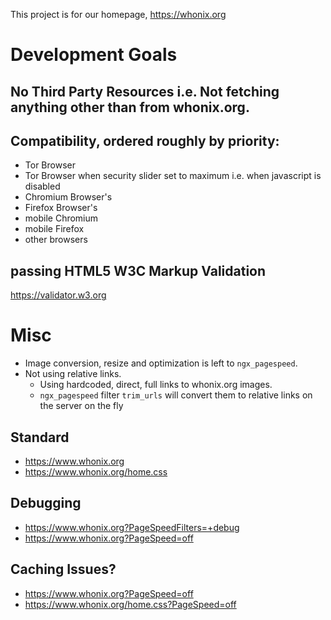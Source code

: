This project is for our homepage, https://whonix.org

# Development Goals

## No Third Party Resources i.e. Not fetching anything other than from whonix.org.

## Compatibility, ordered roughly by priority:
- Tor Browser
- Tor Browser when security slider set to maximum i.e. when javascript is disabled
- Chromium Browser's 
- Firefox Browser's 
- mobile Chromium
- mobile Firefox
- other browsers

## passing HTML5 W3C Markup Validation
https://validator.w3.org

# Misc
* Image conversion, resize and optimization is left to `ngx_pagespeed`.
* Not using relative links.
  * Using hardcoded, direct, full links to whonix.org images.
  * `ngx_pagespeed` filter `trim_urls` will convert them to relative links on the server on the fly

## Standard
* https://www.whonix.org
* https://www.whonix.org/home.css

## Debugging
* https://www.whonix.org?PageSpeedFilters=+debug
* https://www.whonix.org?PageSpeed=off

## Caching Issues?
* https://www.whonix.org?PageSpeed=off
* https://www.whonix.org/home.css?PageSpeed=off
